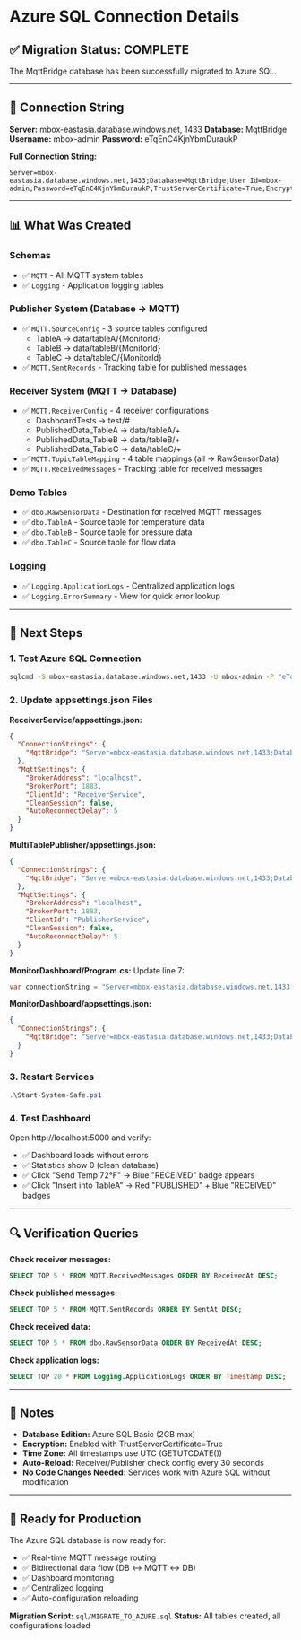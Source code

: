 # Azure SQL Connection Details

## ✅ Migration Status: COMPLETE

The MqttBridge database has been successfully migrated to Azure SQL.

---

## 🔐 Connection String

**Server:** mbox-eastasia.database.windows.net, 1433
**Database:** MqttBridge
**Username:** mbox-admin
**Password:** eTqEnC4KjnYbmDuraukP

**Full Connection String:**
```
Server=mbox-eastasia.database.windows.net,1433;Database=MqttBridge;User Id=mbox-admin;Password=eTqEnC4KjnYbmDuraukP;TrustServerCertificate=True;Encrypt=True;
```

---

## 📊 What Was Created

### Schemas
- ✅ `MQTT` - All MQTT system tables
- ✅ `Logging` - Application logging tables

### Publisher System (Database → MQTT)
- ✅ `MQTT.SourceConfig` - 3 source tables configured
  - TableA → data/tableA/{MonitorId}
  - TableB → data/tableB/{MonitorId}
  - TableC → data/tableC/{MonitorId}
- ✅ `MQTT.SentRecords` - Tracking table for published messages

### Receiver System (MQTT → Database)
- ✅ `MQTT.ReceiverConfig` - 4 receiver configurations
  - DashboardTests → test/#
  - PublishedData_TableA → data/tableA/+
  - PublishedData_TableB → data/tableB/+
  - PublishedData_TableC → data/tableC/+
- ✅ `MQTT.TopicTableMapping` - 4 table mappings (all → RawSensorData)
- ✅ `MQTT.ReceivedMessages` - Tracking table for received messages

### Demo Tables
- ✅ `dbo.RawSensorData` - Destination for received MQTT messages
- ✅ `dbo.TableA` - Source table for temperature data
- ✅ `dbo.TableB` - Source table for pressure data
- ✅ `dbo.TableC` - Source table for flow data

### Logging
- ✅ `Logging.ApplicationLogs` - Centralized application logs
- ✅ `Logging.ErrorSummary` - View for quick error lookup

---

## 🚀 Next Steps

### 1. Test Azure SQL Connection
```bash
sqlcmd -S mbox-eastasia.database.windows.net,1433 -U mbox-admin -P "eTqEnC4KjnYbmDuraukP" -d MqttBridge -Q "SELECT @@VERSION;" -C
```

### 2. Update appsettings.json Files

**ReceiverService/appsettings.json:**
```json
{
  "ConnectionStrings": {
    "MqttBridge": "Server=mbox-eastasia.database.windows.net,1433;Database=MqttBridge;User Id=mbox-admin;Password=eTqEnC4KjnYbmDuraukP;TrustServerCertificate=True;Encrypt=True;"
  },
  "MqttSettings": {
    "BrokerAddress": "localhost",
    "BrokerPort": 1883,
    "ClientId": "ReceiverService",
    "CleanSession": false,
    "AutoReconnectDelay": 5
  }
}
```

**MultiTablePublisher/appsettings.json:**
```json
{
  "ConnectionStrings": {
    "MqttBridge": "Server=mbox-eastasia.database.windows.net,1433;Database=MqttBridge;User Id=mbox-admin;Password=eTqEnC4KjnYbmDuraukP;TrustServerCertificate=True;Encrypt=True;"
  },
  "MqttSettings": {
    "BrokerAddress": "localhost",
    "BrokerPort": 1883,
    "ClientId": "PublisherService",
    "CleanSession": false,
    "AutoReconnectDelay": 5
  }
}
```

**MonitorDashboard/Program.cs:**
Update line 7:
```csharp
var connectionString = "Server=mbox-eastasia.database.windows.net,1433;Database=MqttBridge;User Id=mbox-admin;Password=eTqEnC4KjnYbmDuraukP;TrustServerCertificate=True;Encrypt=True;";
```

**MonitorDashboard/appsettings.json:**
```json
{
  "ConnectionStrings": {
    "MqttBridge": "Server=mbox-eastasia.database.windows.net,1433;Database=MqttBridge;User Id=mbox-admin;Password=eTqEnC4KjnYbmDuraukP;TrustServerCertificate=True;Encrypt=True;"
  }
}
```

### 3. Restart Services
```powershell
.\Start-System-Safe.ps1
```

### 4. Test Dashboard
Open http://localhost:5000 and verify:
- ✅ Dashboard loads without errors
- ✅ Statistics show 0 (clean database)
- ✅ Click "Send Temp 72°F" → Blue "RECEIVED" badge appears
- ✅ Click "Insert into TableA" → Red "PUBLISHED" + Blue "RECEIVED" badges

---

## 🔍 Verification Queries

**Check receiver messages:**
```sql
SELECT TOP 5 * FROM MQTT.ReceivedMessages ORDER BY ReceivedAt DESC;
```

**Check published messages:**
```sql
SELECT TOP 5 * FROM MQTT.SentRecords ORDER BY SentAt DESC;
```

**Check received data:**
```sql
SELECT TOP 5 * FROM dbo.RawSensorData ORDER BY ReceivedAt DESC;
```

**Check application logs:**
```sql
SELECT TOP 20 * FROM Logging.ApplicationLogs ORDER BY Timestamp DESC;
```

---

## 📝 Notes

- **Database Edition:** Azure SQL Basic (2GB max)
- **Encryption:** Enabled with TrustServerCertificate=True
- **Time Zone:** All timestamps use UTC (GETUTCDATE())
- **Auto-Reload:** Receiver/Publisher check config every 30 seconds
- **No Code Changes Needed:** Services work with Azure SQL without modification

---

## 🎯 Ready for Production

The Azure SQL database is now ready for:
- ✅ Real-time MQTT message routing
- ✅ Bidirectional data flow (DB ↔ MQTT ↔ DB)
- ✅ Dashboard monitoring
- ✅ Centralized logging
- ✅ Auto-configuration reloading

**Migration Script:** `sql/MIGRATE_TO_AZURE.sql`
**Status:** All tables created, all configurations loaded
